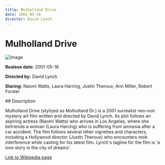 ```yaml
---
title: Mulholland Drive
date: 2001-05-16
director: David Lynch
---
```


# Mulholland Drive
![Image](https://images.bauerhosting.com/legacy/media/5d2d/e05f/e8e2/04d6/0b84/b8e7/mulholland-dr.jpg?auto=format&amp;w=1440&amp;q=80)

<p><strong>Realese date:</strong> 2001-05-16</p>
<p><strong>Directed by:</strong> David Lynch</p>
<p><strong>Staring:</strong> Naomi Watts, Laura Harring, Justin Theroux, Ann Miller, Robert Forster</p>
## Description
<p>Mulholland Drive (stylized as Mulholland Dr.) is a 2001 surrealist neo-noir mystery art film written and directed by David Lynch. Its plot follows an aspiring actress (Naomi Watts) who arrives in Los Angeles, where she befriends a woman (Laura Harring) who is suffering from amnesia after a car accident. The film follows several other vignettes and characters, including a Hollywood director (Justin Theroux) who encounters mob interference while casting for his latest film. Lynch's tagline for the film is 'a love story in the city of dreams'.</p>

<a href="https://en.wikipedia.org/wiki/Mulholland_Drive_(film)">Link to Wikipedia page</a>

